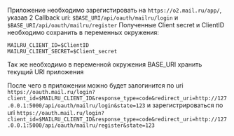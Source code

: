 Приложение необходимо зарегистировать на `https://o2.mail.ru/app/`, указав 2 Callback uri: `$BASE_URI/api/oauth/mailru/login` и `$BASE_URI/api/oauth/mailru/register`
Полученные Client secret и ClientID необходимо сохранить в переменных окружения:
```
MAILRU_CLIENT_ID=$ClientID
MAILRU_CLIENT_SECRET=$Client_secret
```
Так же необходимо в переменной окружения BASE_URI хранить текущий URI приложения

После чего в приложении можно будет залогинится по uri `https://oauth.mail.ru/login?client_id=$MAILRU_CLIENT_ID&response_type=code&redirect_uri=http://127.0.0.1:5000/api/oauth/mailru/login&state=123` и зарегистрироваться по uri `https://oauth.mail.ru/login?client_id=$MAILRU_CLIENT_ID&response_type=code&redirect_uri=http://127.0.0.1:5000/api/oauth/mailru/register&state=123`